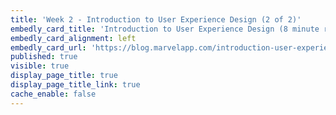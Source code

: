 ```yaml
---
title: 'Week 2 - Introduction to User Experience Design (2 of 2)'
embedly_card_title: 'Introduction to User Experience Design (8 minute read)'
embedly_card_alignment: left
embedly_card_url: 'https://blog.marvelapp.com/introduction-user-experience-design/'
published: true
visible: true
display_page_title: true
display_page_title_link: true
cache_enable: false
---
```

